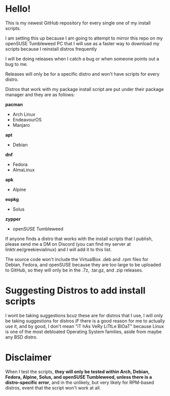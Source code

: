 # Hello!
This is my newest GitHub repository for every single one of my install scripts.

I am setting this up because I am going to attempt to mirror this repo on my openSUSE Tumbleweed PC that I will use as a faster way to download my scripts because I reinstall distros frequently

I will be doing releases when I catch a bug or when someone points out a bug to me.

Releases will only be for a specific distro and won't have scripts for every distro.

Distros that work with my package install script are put under their package manager and they are as follows:

**pacman**
- Arch Linux
- EndeavourOS
- Manjaro

**apt**
- Debian

**dnf**
- Fedora
- AlmaLinux

**apk**
- Alpine

**eopkg**
- Solus

**zypper**
- openSUSE Tumbleweed

If anyone finds a distro that works with the install scripts that I publish, please send me a DM on Discord (you can find my server at linktr.ee/greekievialinux) and I will add it to this list.

The source code won't include the VirtualBox .deb and .rpm files for Debian, Fedora, and openSUSE because they are too large to be uploaded to GitHub, so they will only be in the .7z, .tar.gz, and .zip releases.

# Suggesting Distros to add install scripts
I wont be taking suggestions bcuz these are for distros that I use, I will only be taking suggestions for distros *IF* there is a good reason for me to actually use it, and by good, I don't mean "iT hAs VeRy LiTtLe BlOaT" because Linux is one of the most debloated Operating System families, aside from maybe any BSD distro.

# Disclaimer
When I test the scripts, **they will only be tested within Arch, Debian, Fedora, Alpine, Solus, and openSUSE Tumbleweed, unless there is a distro-specific error**, and in the unlikely, but very likely for RPM-based distros, event that the script won't work at all.
